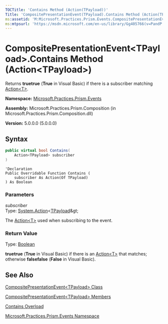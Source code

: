 ```yaml
---
TOCTitle: 'Contains Method (Action(TPayload))'
Title: 'CompositePresentationEvent(TPayload).Contains Method (Action(TPayload)) (Microsoft.Practices.Prism.Events)'
ms:assetid: 'M:Microsoft.Practices.Prism.Events.CompositePresentationEvent\`1.Contains(System.Action{\`0})'
ms:mtpsurl: 'https://msdn.microsoft.com/en-us/library/Gg405766(v=PandP.50)'
---
```



# CompositePresentationEvent&lt;TPayload&gt;.Contains Method (Action&lt;TPayload&gt;)

Returns **truetrue** (**True** in Visual Basic) if there is a subscriber matching [Action&lt;T&gt;](http://msdn.microsoft.com/en-us/library/018hxwa8).

**Namespace:** [Microsoft.Practices.Prism.Events](https://msdn.microsoft.com/en-us/library/microsoft.practices.prism.events(v=pandp.50))

**Assembly:** Microsoft.Practices.Prism.Composition (in Microsoft.Practices.Prism.Composition.dll)

**Version:** 5.0.0.0 (5.0.0.0)

## Syntax

```C#
public virtual bool Contains(
	Action<TPayload> subscriber
)
```
```VB
'Declaration
Public Overridable Function Contains ( 
	subscriber As Action(Of TPayload)
) As Boolean
```

### Parameters

*subscriber*  
Type: [System.Action](http://msdn.microsoft.com/en-us/library/018hxwa8)&lt;[TPayload](https://msdn.microsoft.com/en-us/library/gg431412(v=pandp.50))&gt;

The [Action&lt;T&gt;](http://msdn.microsoft.com/en-us/library/018hxwa8) used when subscribing to the event.

### Return Value

Type: [Boolean](http://msdn.microsoft.com/en-us/library/a28wyd50)

**truetrue** (**True** in Visual Basic) if there is an [Action&lt;T&gt;](http://msdn.microsoft.com/en-us/library/018hxwa8) that matches; otherwise **falsefalse** (**False** in Visual Basic).

## See Also

[CompositePresentationEvent&lt;TPayload&gt; Class](https://msdn.microsoft.com/en-us/library/gg431412(v=pandp.50))

[CompositePresentationEvent&lt;TPayload&gt; Members](https://msdn.microsoft.com/en-us/library/gg430765(v=pandp.50))

[Contains Overload](https://msdn.microsoft.com/en-us/library/gg419056(v=pandp.50))

[Microsoft.Practices.Prism.Events Namespace](https://msdn.microsoft.com/en-us/library/microsoft.practices.prism.events(v=pandp.50))
